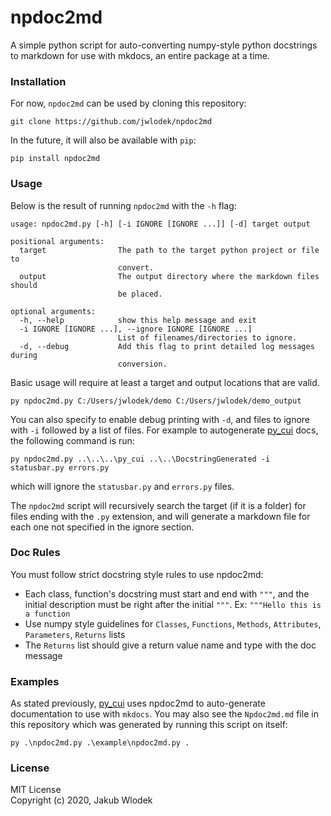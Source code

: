 # npdoc2md

A simple python script for auto-converting numpy-style python docstrings to 
markdown for use with mkdocs, an entire package at a time.

### Installation

For now, `npdoc2md` can be used by cloning this repository:
```
git clone https://github.com/jwlodek/npdoc2md
```
In the future, it will also be available with `pip`:
```
pip install npdoc2md
```

### Usage

Below is the result of running `npdoc2md` with the `-h` flag:
```
usage: npdoc2md.py [-h] [-i IGNORE [IGNORE ...]] [-d] target output

positional arguments:
  target                The path to the target python project or file to
                        convert.
  output                The output directory where the markdown files should
                        be placed.

optional arguments:
  -h, --help            show this help message and exit
  -i IGNORE [IGNORE ...], --ignore IGNORE [IGNORE ...]
                        List of filenames/directories to ignore.
  -d, --debug           Add this flag to print detailed log messages during
                        conversion.
```
Basic usage will require at least a target and output locations that are valid.
```
py npdoc2md.py C:/Users/jwlodek/demo C:/Users/jwlodek/demo_output
```
You can also specify to enable debug printing with `-d`, and files to ignore with `-i` followed
by a list of files. For example to autogenerate [py_cui](https://github.com/jwlodek/py_cui) docs, the following command
is run:
```
py npdoc2md.py ..\..\..\py_cui ..\..\DocstringGenerated -i statusbar.py errors.py
```
which will ignore the `statusbar.py` and `errors.py` files.

The `npdoc2md` script will recursively search the target (if it is a folder) for files ending with the `.py` extension,
and will generate a markdown file for each one not specified in the ignore section.

### Doc Rules

You must follow strict docstring style rules to use npdoc2md:

* Each class, function's docstring must start and end with `"""`, and the initial description must be right after the initial `"""`. Ex: `"""Hello this is a function`
* Use numpy style guidelines for `Classes`, `Functions`, `Methods`, `Attributes`, `Parameters`, `Returns` lists
* The `Returns` list should give a return value name and type with the doc message

### Examples

As stated previously, [py_cui](https://github.com/jwlodek/py_cui) uses npdoc2md to auto-generate documentation to use with `mkdocs`. You may also see the `Npdoc2md.md` file in this repository which was generated by running this script on itself:
```
py .\npdoc2md.py .\example\npdoc2md.py .
```

### License

MIT License  
Copyright (c) 2020, Jakub Wlodek